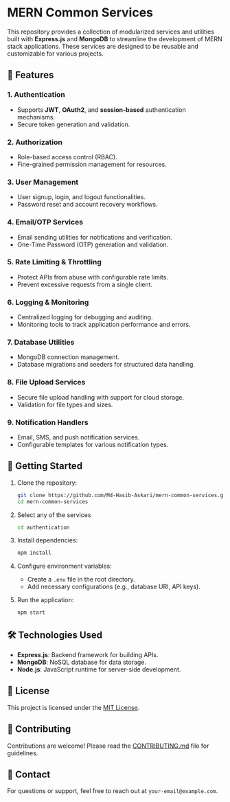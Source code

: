 # MERN Common Services

This repository provides a collection of modularized services and utilities built with **Express.js** and **MongoDB** to streamline the development of MERN stack applications. These services are designed to be reusable and customizable for various projects.

## 🧩 Features

### 1. Authentication
- Supports **JWT**, **OAuth2**, and **session-based** authentication mechanisms.
- Secure token generation and validation.

### 2. Authorization
- Role-based access control (RBAC).
- Fine-grained permission management for resources.

### 3. User Management
- User signup, login, and logout functionalities.
- Password reset and account recovery workflows.

### 4. Email/OTP Services
- Email sending utilities for notifications and verification.
- One-Time Password (OTP) generation and validation.

### 5. Rate Limiting & Throttling
- Protect APIs from abuse with configurable rate limits.
- Prevent excessive requests from a single client.

### 6. Logging & Monitoring
- Centralized logging for debugging and auditing.
- Monitoring tools to track application performance and errors.

### 7. Database Utilities
- MongoDB connection management.
- Database migrations and seeders for structured data handling.

### 8. File Upload Services
- Secure file upload handling with support for cloud storage.
- Validation for file types and sizes.

### 9. Notification Handlers
- Email, SMS, and push notification services.
- Configurable templates for various notification types.

## 🚀 Getting Started

1. Clone the repository:
    ```bash
    git clone https://github.com/Md-Hasib-Askari/mern-common-services.git
    cd mern-common-services
    ```

2. Select any of the services
    ```bash
    cd authentication
    ```

2. Install dependencies:
    ```bash
    npm install
    ```

3. Configure environment variables:
    - Create a `.env` file in the root directory.
    - Add necessary configurations (e.g., database URI, API keys).

4. Run the application:
    ```bash
    npm start
    ```

## 🛠️ Technologies Used
- **Express.js**: Backend framework for building APIs.
- **MongoDB**: NoSQL database for data storage.
- **Node.js**: JavaScript runtime for server-side development.

## 📄 License
This project is licensed under the [MIT License](LICENSE).

## 🤝 Contributing
Contributions are welcome! Please read the [CONTRIBUTING.md](CONTRIBUTING.md) file for guidelines.

## 📧 Contact
For questions or support, feel free to reach out at `your-email@example.com`.

